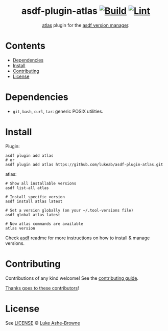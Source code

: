 <div align="center">

# asdf-plugin-atlas [![Build](https://github.com/lukeab/asdf-plugin-atlas/actions/workflows/build.yml/badge.svg)](https://github.com/lukeab/asdf-plugin-atlas/actions/workflows/build.yml) [![Lint](https://github.com/lukeab/asdf-plugin-atlas/actions/workflows/lint.yml/badge.svg)](https://github.com/lukeab/asdf-plugin-atlas/actions/workflows/lint.yml)

[atlas](https://atlasgo.io/getting-started) plugin for the [asdf version manager](https://asdf-vm.com).

</div>

# Contents

- [Dependencies](#dependencies)
- [Install](#install)
- [Contributing](#contributing)
- [License](#license)

# Dependencies

- `git`, `bash`, `curl`, `tar`: generic POSIX utilities.


# Install

Plugin:

```shell
asdf plugin add atlas
# or
asdf plugin add atlas https://github.com/lukeab/asdf-plugin-atlas.git
```

atlas:

```shell
# Show all installable versions
asdf list-all atlas

# Install specific version
asdf install atlas latest

# Set a version globally (on your ~/.tool-versions file)
asdf global atlas latest

# Now atlas commands are available
atlas version
```

Check [asdf](https://github.com/asdf-vm/asdf) readme for more instructions on how to
install & manage versions.

# Contributing

Contributions of any kind welcome! See the [contributing guide](contributing.md).

[Thanks goes to these contributors](https://github.com/lukeab/asdf-plugin-atlas/graphs/contributors)!

# License

See [LICENSE](LICENSE) © [Luke Ashe-Browne](https://github.com/lukeab/)
